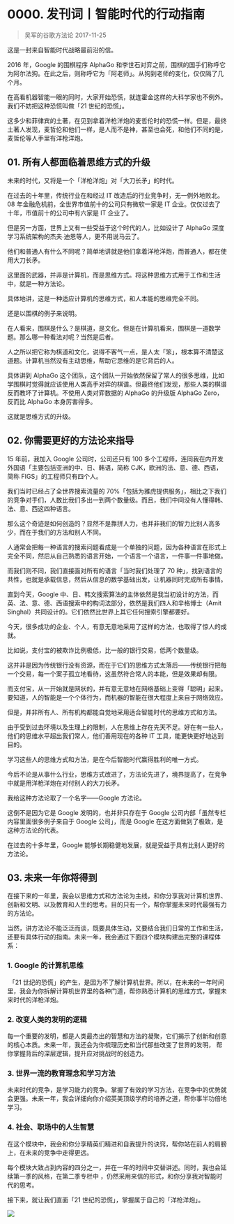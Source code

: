 # 0000. 发刊词丨智能时代的行动指南
> 吴军的谷歌方法论
2017-11-25

这是一封来自智能时代战略最前沿的信。

2016 年，Google 的围棋程序 AlphaGo 和李世石对弈之前，围棋的国手们称呼它为阿尔法狗。在此之后，则称呼它为「阿老师」。从狗到老师的变化，仅仅隔了几个月。

在高看机器智能一眼的同时，大家开始恐慌，就连霍金这样的大科学家也不例外。我们不妨把这种恐慌叫做「21 世纪的恐慌」。

这多少和菲律宾的土著，在见到拿着洋枪洋炮的麦哲伦时的恐慌一样。但是，最终土著人发现，麦哲伦和他们一样，是人而不是神，甚至也会死，和他们不同的是，麦哲伦等人手里有洋枪洋炮。

## 01. 所有人都面临着思维方式的升级

未来的时代，又将是一个「洋枪洋炮」对「大刀长矛」的时代。

在过去的十年里，传统行业在和经过 IT 改造后的行业竞争时，无一例外地败北。08 年金融危机前，全世界市值前十的公司只有微软一家是 IT 企业。仅仅过去了十年，市值前十的公司中有六家是 IT 企业了。

但是另一方面，世界上又有一些受益于这个时代的人，比如设计了 AlphaGo 深度学习系统架构的杰夫∙迪恩等人，更不用说马云了。

他们和普通人有什么不同呢？简单地讲就是他们拿着洋枪洋炮，而普通人，都在使用大刀长矛。

这里面的武器，并非是计算机，而是思维方式。将这种思维方式用于工作和生活中，就是一种方法论。

具体地讲，这是一种适应计算机的思维方式，和人本能的思维完全不同。

还是以围棋的例子来说明。

在人看来，围棋是什么？是棋道，是文化。但是在计算机看来，围棋是一道数学题。那么哪一种看法对呢？当然是后者。

人之所以把它称为棋道和文化，说得不客气一点，是人太「笨」，根本算不清楚这道题。计算机当然没有主动思维，帮助它思维的是它背后的人。

具体讲到 AlphaGo 这个团队，这个团队一开始依然保留了常人的很多思维，比如学围棋时觉得就应该使用人类高手对弈的棋谱。但最终他们发现，那些人类的棋谱反而教坏了计算机。不使用人类对弈数据的 AlphaGo 的升级版 AlphaGo Zero，反而比 AlphaGo 本身厉害得多。

这就是思维方式的升级。

## 02. 你需要更好的方法论来指导

15 年前，我加入 Google 公司时，公司还只有 100 多个工程师，连同我在内开发外国语「主要包括亚洲的中、日、韩语，简称 CJK，欧洲的法、意、德、西语，简称 FIGS」的工程师只有四个人。

我们当时已经占了全世界搜索流量的 70%「包括为雅虎提供服务」，相比之下我们的竞争对手们，人数比我们多出一到两个数量级。而且，我们中间没有人懂得韩、法、意、西这四种语言。

那么这个奇迹是如何创造的？显然不是靠拼人力，也并非我们的智力比别人高多少，而在于我们的方法和别人不同。

人通常会把每一种语言的搜索问题看成是一个单独的问题，因为各种语言在形式上完全不同，然后从自己熟悉的语言开始，一个语言一个语言，一件事一件事地做。

而我们则不同，我们直接面对所有的语言「当时我们处理了 70 种」，找到语言的共性，也就是承载信息，然后从信息的数学基础出发，让机器同时完成所有事情。

直到今天，Google 中、日、韩文搜索算法的主体依然是我当初设计的方法，而英、法、意、德、西语搜索中的构词法部分，依然是我们四人和辛格博士（Amit Singhal）共同设计的。它们依然比世界上其它任何搜索引擎都要好。

今天，很多成功的企业、个人，有意无意地采用了这样的方法，也取得了惊人的成就。

比如说，支付宝的被欺诈比例极低，比一般的银行交易，低两个数量级。

这并非是因为传统银行没有资源，而在于它们的思维方式太落后——传统银行把每一个交易，每一个案子孤立地看待，这虽然符合常人的本能，但是效果却有限。

而支付宝，从一开始就是网状的，并有意无意地在网络基础上变得「聪明」起来。要知道，人的智能是一个个体行为，而机器的智能在很大程度上来自于网络效应。

但是，并非所有人、所有机构都能自觉地采用适合智能时代的思维方式和方法。

由于受到过去环境以及生理上的限制，人在思维上存在先天不足。好在有一些人，他们的思维水平超出我们常人，他们善用现在的各种 IT 工具，能更快更好地达到目的。

学习这些人的思维方式和方法，是在今后智能时代赢得胜利的唯一方式。

今后不论是从事什么行业，思维方式改进了，方法论先进了，境界提高了，在竞争中就是用洋枪洋炮在对付别人的大刀长矛。

我给这种方法论取了一个名字——Google 方法论。

这倒不是因为它是 Google 发明的，也并非只存在于 Google 公司内部「虽然专栏内容里面很多例子来自于 Google 公司」，而是 Google 在这方面做到了极致，是这种方法论的代表。

在过去的十多年里，Google 能够长期稳健地发展，就是受益于具有比别人更好的方法论。

## 03. 未来一年你将得到

在接下来的一年里，我会以思维方式和方法论为主线，和你分享我对计算机世界、创新和文明、以及教育和人生的思考。目的只有一个，帮你掌握未来时代最强有力的方法论。

当然，讲方法论不能泛泛而谈，既要具体生动，又要结合我们日常的工作和生活，还要有具体行动的指南。未来一年，我会通过下面四个模块构建出完整的课程体系：

### 1. Google 的计算机思维

 「21 世纪的恐慌」的产生，是因为不了解计算机世界。所以，在未来的一年时间里，我会为你拆解计算机世界里的各种门道，帮你熟悉计算机的思维方式，掌握未来时代的洋枪洋炮。
 
### 2. 改变人类的发明的逻辑

每一个重要的发明，都是人类最杰出的智慧和方法的凝聚，它们揭示了创新和创意的核心本质。未来一年，我还会为你梳理历史和当代那些改变了世界的发明， 帮你掌握背后的深层逻辑，提升应对挑战时的创造力。

### 3. 世界一流的教育理念和学习方法

未来时代的竞争，是学习能力的竞争。掌握了有效的学习方法，在竞争中的优势就会更强。未来一年，我会详细向你介绍英美顶级学府的培养之道，帮你事半功倍地学习。

### 4. 社会、职场中的人生智慧

在这个模块中，我会和你分享精英们精进和自我提升的诀窍，帮你站在前人的肩膀上，在未来的竞争中走得更远。

每个模块大致占到内容的四分之一，并在一年的时间中交替讲述。同时，我也会延续第一季的风格，在第二季专栏中 ，仍然采用来信的形式，和你分享我对智能时代的思考。

接下来，就让我们直面「21 世纪的恐慌」，掌握属于自己的「洋枪洋炮」。

![](https://raw.githubusercontent.com/dalong0514/selfstudy/master/图片链接/吴军/2018001.jpg)


